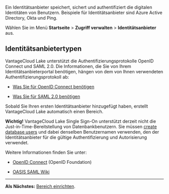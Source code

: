 Ein Identitätsanbieter speichert, sichert und authentifiziert die digitalen Identitäten von Benutzern. Beispiele für Identitätsanbieter sind Azure Active Directory, Okta und Ping.

Wählen Sie im Menü **Startseite** \> **Zugriff verwalten** \> **Identitätsanbieter** aus.

Identitätsanbietertypen
-----------------------

VantageCloud Lake unterstützt die Authentifizierungsprotokolle OpenID Connect und SAML 2.0. Die Informationen, die Sie von Ihrem Identitätsanbieterportal benötigen, hängen von dem von Ihnen verwendeten Authentifizierungsprotokoll ab:

-   [Was Sie für OpenID Connect benötigen](lfb1680194800865.md)

-   [Was Sie für SAML 2.0 benötigen](dhs1680194823192.md)

Sobald Sie Ihren ersten Identitätsanbieter hinzugefügt haben, erstellt VantageCloud Lake automatisch einen Bereich.

**Wichtig!** VantageCloud Lake Single Sign-On unterstützt derzeit nicht die Just-in-Time-Bereitstellung von Datenbankbenutzern. Sie müssen [create database users](wxe1659392685092.md) und dabei denselben Benutzernamen verwenden, den der Identitätsanbieter für die gültige Authentifizierung und Autorisierung verwendet.

Weitere Informationen finden Sie unter:

-   [OpenID Connect](https://openid.net/connect/) (OpenID Foundation)

-   [OASIS SAML Wiki](https://wiki.oasis-open.org/security/FrontPage)

------------------------------------------------------------------------

**Als Nächstes:** [Bereich einrichten](ruf1680184116601.md).
